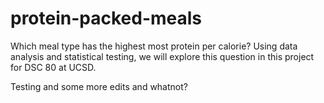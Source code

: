 # protein-packed-meals
Which meal type has the highest most protein per calorie? Using data analysis and statistical testing, we will explore this question in this project for DSC 80 at UCSD.

Testing and some more edits and whatnot?